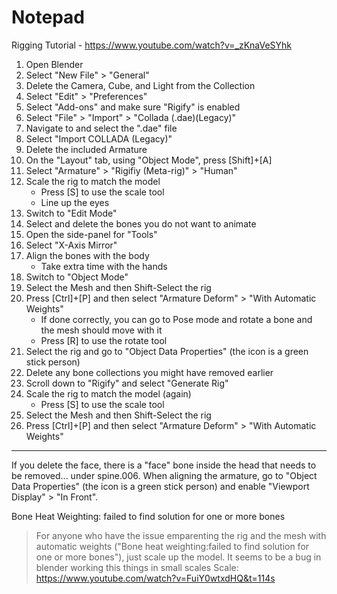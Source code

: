# Notepad

Rigging Tutorial - https://www.youtube.com/watch?v=_zKnaVeSYhk

1. Open Blender
1. Select "New File" > "General"
1. Delete the Camera, Cube, and Light from the Collection
1. Select "Edit" > "Preferences"
1. Select "Add-ons" and make sure "Rigify" is enabled
1. Select "File" > "Import" > "Collada (.dae)(Legacy)"
1. Navigate to and select  the ".dae" file
1. Select "Import COLLADA (Legacy)"
1. Delete the included Armature
1. On the "Layout" tab, using "Object Mode", press [Shift]+[A]
1. Select "Armature" > "Rigifiy (Meta-rig)" > "Human"
1. Scale the rig to match the model
	- Press [S] to use the scale tool
	- Line up the eyes
1. Switch to "Edit Mode"
1. Select and delete the bones you do not want to animate
1. Open the side-panel for "Tools"
1. Select "X-Axis Mirror"
1. Align the bones with the body
	- Take extra time with the hands
1. Switch to "Object Mode"
1. Select the Mesh and then Shift-Select the rig
1. Press [Ctrl]+[P] and then select "Armature Deform" > "With Automatic Weights"
	- If done correctly, you can go to Pose mode and rotate a bone and the mesh should move with it
	- Press [R] to use the rotate tool
1. Select the rig and go to "Object Data Properties" (the icon is a green stick person)
1. Delete any bone collections you might have removed earlier
1. Scroll down to "Rigify" and select "Generate Rig"
1. Scale the rig to match the model (again)
	- Press [S] to use the scale tool
1. Select the Mesh and then Shift-Select the rig
1. Press [Ctrl]+[P] and then select "Armature Deform" > "With Automatic Weights"

----

If you delete the face, there is a "face" bone inside the head that needs to be removed... under spine.006.
When aligning the armature, go to  "Object Data Properties" (the icon is a green stick person) and enable "Viewport Display" > "In Front".

Bone Heat Weighting: failed to find solution for one or more bones

> For anyone who have the issue emparenting the rig and the mesh with automatic weights ("Bone heat weighting:failed to find solution for one or more bones"), just scale up the model.  It seems to be a bug in blender working this things in small scales
Scale: https://www.youtube.com/watch?v=FuiY0wtxdHQ&t=114s
